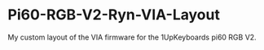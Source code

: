 # Pi60-RGB-V2-Ryn-VIA-Layout
 My custom layout of the VIA firmware for the 1UpKeyboards pi60 RGB V2.
